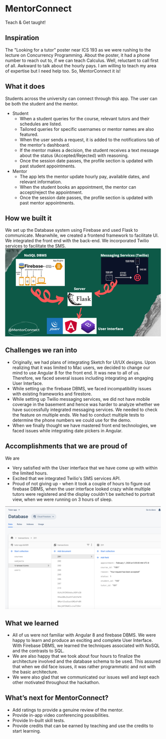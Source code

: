 # MentorConnect
Teach & Get taught!

## Inspiration
The "Looking for a tutor" poster near ICS 193 as we were rushing to the lecture on Concurrency Programming. About the poster, it had a phone number to reach out to, if we can teach Calculus. Well, reluctant to call first of all. Awkward to talk about the hourly pays. I am willing to teach my area of expertise but I need help too. So, MentorConnect it is!

## What it does
Students across the university can connect through this app. The user can be both the student and the mentor. 
* Student
   * When a student queries for the course, relevant tutors and their schedules are listed. 
   * Tailored queries for specific usernames or mentor names are also featured.  
   * When the user sends a request, it is added to the notifications tab of the mentor's dashboard. 
   * If the mentor makes a decision, the student receives a text message about the status (Accepted/Rejected) with reasoning. 
   * Once the session date passes, the profile section is updated with past student appointments. 
* Mentor
   * The app lets the mentor update hourly pay, available dates, and relevant information. 
   * When the student books an appointment, the mentor can accept/reject the appointment. 
   * Once the session date passes, the profile section is updated with past mentor appointments. 

## How we built it
We set up the Database system using Firebase and used Flask to communicate. Meanwhile, we created a frontend framework to facilitate UI. We integrated the front end with the back-end. We incorporated Twilio services to facilitate the SMS. 
![workflow](frontend/src/assets/images/MentorConnectFlow.png)

## Challenges we ran into
* Originally, we had plans of integrating Sketch for UI/UX designs. Upon realizing that it was limited to Mac users, we decided to change our mind to use Angular 8 for the front end. It was new to all of us. Therefore, we faced several issues including integrating an engaging User Interface.
* While setting up the firebase DBMS, we faced incompatibility issues with existing frameworks and firestore.
* While setting up Twilio messaging services, we did not have mobile coverage in the basement and hence was harder to analyze whether we have successfully integrated messaging services. We needed to check the feature on multiple ends. We had to conduct multiple tests to determine the phone numbers we could use for the demo.
* When we finally thought we have mastered front end technologies, we faced issues while integrating date pickers in Angular.

## Accomplishments that we are proud of
We are
* Very satisfied with the User interface that we have come up with within the limited hours.
* Excited that we integrated Twilio's SMS services API.
* Proud of not giving up - when it took a couple of hours to figure out firebase DBMS, when the user interface looked crazy while multiple tutors were registered and the display couldn't be switched to portrait view, when we were running on 3 hours of sleep.

![firebase](frontend/src/assets/images/firebase.png)

## What we learned
* All of us were not familiar with Angular 8 and firebase DBMS. We were happy to learn and produce an exciting and complete User Interface. With Firebase DBMS, we learned the techniques associated with NoSQL and the contrasts to SQL.
* We are also happy that we took about four hours to finalize the architecture involved and the database schema to be used. This assured that when we did face issues, it was rather programmatic and not with the basic architecture.
* We were also glad that we communicated our issues well and kept each other motivated throughout the hackathon.

## What’s next for MentorConnect?
* Add ratings to provide a genuine review of the mentor.
* Provide in-app video conferencing possibilities.
* Provide In-built skill tests.
* Provide credits that can be earned by teaching and use the credits to start learning.
